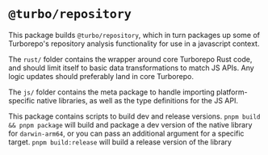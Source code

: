 # `@turbo/repository`

This package builds `@turbo/repository`, which in turn packages up some of Turborepo's repository analysis functionality
for use in a javascript context.

The `rust/` folder contains the wrapper around core Turborepo Rust code, and should limit
itself to basic data transformations to match JS APIs. Any logic updates should preferably land in core Turborepo.

The `js/` folder contains the meta package to handle importing platform-specific native libraries, as well as the type definitions
for the JS API.

This package contains scripts to build dev and release versions. `pnpm build && pnpm package` will build and package a dev version of the native library for `darwin-arm64`, or you can pass an additional argument for a specific target. `pnpm build:release` will build a release version of the library
